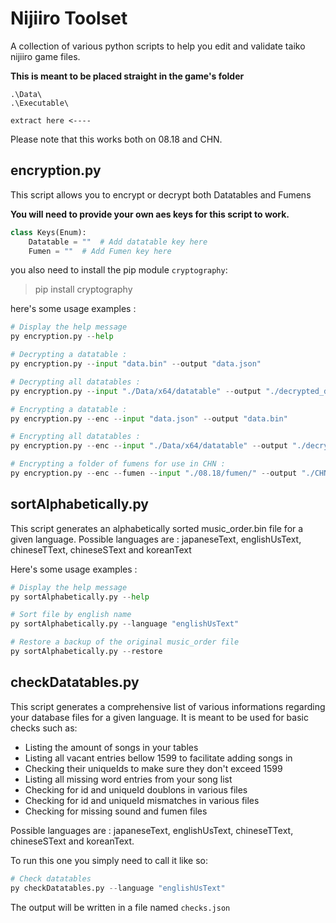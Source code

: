 # Nijiiro Toolset

 A collection of various python scripts to help you edit and validate taiko nijiiro game files.

**This is meant to be placed straight in the game's folder**

 ```files
 .\Data\
 .\Executable\ 

 extract here <----
 ```

Please note that this works both on 08.18 and CHN.

## encryption.py

This script allows you to encrypt or decrypt both Datatables and Fumens

**You will need to provide your own aes keys for this script to work.**

```py
class Keys(Enum):
    Datatable = ""  # Add datatable key here
    Fumen = ""  # Add Fumen key here
```

you also need to install the pip module `cryptography`:
> pip install cryptography

here's some usage examples :

```py
# Display the help message
py encryption.py --help

# Decrypting a datatable :
py encryption.py --input "data.bin" --output "data.json"

# Decrypting all datatables :
py encryption.py --input "./Data/x64/datatable" --output "./decrypted_datatables" 

# Encrypting a datatable :
py encryption.py --enc --input "data.json" --output "data.bin" 

# Encrypting all datatables :
py encryption.py --enc --input "./Data/x64/datatable" --output "./decrypted_datatables" 

# Encrypting a folder of fumens for use in CHN :
py encryption.py --enc --fumen --input "./08.18/fumen/" --output "./CHN/fumen/" 
```

## sortAlphabetically.py

This script generates an alphabetically sorted music_order.bin file for a given language.
Possible languages are : japaneseText, englishUsText, chineseTText, chineseSText and koreanText

Here's some usage examples :

```py
# Display the help message
py sortAlphabetically.py --help

# Sort file by english name
py sortAlphabetically.py --language "englishUsText"

# Restore a backup of the original music_order file
py sortAlphabetically.py --restore
```

## checkDatatables.py

This script generates a comprehensive list of various informations regarding your database files for a given language.
It is meant to be used for basic checks such as:

* Listing the amount of songs in your tables
* Listing all vacant entries bellow 1599 to facilitate adding songs in
* Checking their uniqueIds to make sure they don't exceed 1599
* Listing all missing word entries from your song list
* Checking for id and uniqueId doublons in various files
* Checking for id and uniqueId mismatches in various files
* Checking for missing sound and fumen files

Possible languages are : japaneseText, englishUsText, chineseTText, chineseSText and koreanText.

To run this one you simply need to call it like so:

```py
# Check datatables 
py checkDatatables.py --language "englishUsText"
```

The output will be written in a file named `checks.json`
